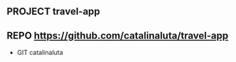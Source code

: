 ## PROJECT  travel-app
## REPO     https://github.com/catalinaluta/travel-app
- GIT       catalinaluta